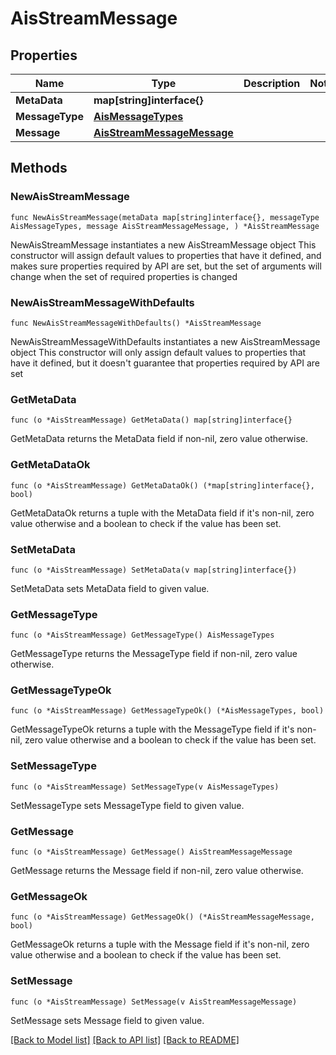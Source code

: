 # AisStreamMessage

## Properties

Name | Type | Description | Notes
------------ | ------------- | ------------- | -------------
**MetaData** | **map[string]interface{}** |  | 
**MessageType** | [**AisMessageTypes**](AisMessageTypes.md) |  | 
**Message** | [**AisStreamMessageMessage**](AisStreamMessageMessage.md) |  | 

## Methods

### NewAisStreamMessage

`func NewAisStreamMessage(metaData map[string]interface{}, messageType AisMessageTypes, message AisStreamMessageMessage, ) *AisStreamMessage`

NewAisStreamMessage instantiates a new AisStreamMessage object
This constructor will assign default values to properties that have it defined,
and makes sure properties required by API are set, but the set of arguments
will change when the set of required properties is changed

### NewAisStreamMessageWithDefaults

`func NewAisStreamMessageWithDefaults() *AisStreamMessage`

NewAisStreamMessageWithDefaults instantiates a new AisStreamMessage object
This constructor will only assign default values to properties that have it defined,
but it doesn't guarantee that properties required by API are set

### GetMetaData

`func (o *AisStreamMessage) GetMetaData() map[string]interface{}`

GetMetaData returns the MetaData field if non-nil, zero value otherwise.

### GetMetaDataOk

`func (o *AisStreamMessage) GetMetaDataOk() (*map[string]interface{}, bool)`

GetMetaDataOk returns a tuple with the MetaData field if it's non-nil, zero value otherwise
and a boolean to check if the value has been set.

### SetMetaData

`func (o *AisStreamMessage) SetMetaData(v map[string]interface{})`

SetMetaData sets MetaData field to given value.


### GetMessageType

`func (o *AisStreamMessage) GetMessageType() AisMessageTypes`

GetMessageType returns the MessageType field if non-nil, zero value otherwise.

### GetMessageTypeOk

`func (o *AisStreamMessage) GetMessageTypeOk() (*AisMessageTypes, bool)`

GetMessageTypeOk returns a tuple with the MessageType field if it's non-nil, zero value otherwise
and a boolean to check if the value has been set.

### SetMessageType

`func (o *AisStreamMessage) SetMessageType(v AisMessageTypes)`

SetMessageType sets MessageType field to given value.


### GetMessage

`func (o *AisStreamMessage) GetMessage() AisStreamMessageMessage`

GetMessage returns the Message field if non-nil, zero value otherwise.

### GetMessageOk

`func (o *AisStreamMessage) GetMessageOk() (*AisStreamMessageMessage, bool)`

GetMessageOk returns a tuple with the Message field if it's non-nil, zero value otherwise
and a boolean to check if the value has been set.

### SetMessage

`func (o *AisStreamMessage) SetMessage(v AisStreamMessageMessage)`

SetMessage sets Message field to given value.



[[Back to Model list]](../README.md#documentation-for-models) [[Back to API list]](../README.md#documentation-for-api-endpoints) [[Back to README]](../README.md)


